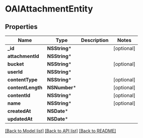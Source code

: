 # OAIAttachmentEntity

## Properties
Name | Type | Description | Notes
------------ | ------------- | ------------- | -------------
**_id** | **NSString*** |  | [optional] 
**attachmentId** | **NSString*** |  | 
**bucket** | **NSString*** |  | [optional] 
**userId** | **NSString*** |  | 
**contentType** | **NSString*** |  | [optional] 
**contentLength** | **NSNumber*** |  | [optional] 
**contentId** | **NSString*** |  | [optional] 
**name** | **NSString*** |  | [optional] 
**createdAt** | **NSDate*** |  | 
**updatedAt** | **NSDate*** |  | 

[[Back to Model list]](../README#documentation-for-models) [[Back to API list]](../README#documentation-for-api-endpoints) [[Back to README]](../README)


